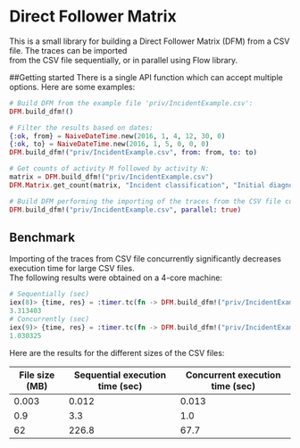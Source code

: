 # Direct Follower Matrix

This is a small library for building a Direct Follower Matrix (DFM) from a CSV file. The   traces can be imported  
from the CSV file sequentially, or in parallel using Flow library.  

##Getting started
There is a single API function which can accept multiple options. Here are some examples:
```elixir
# Build DFM from the example file 'priv/IncidentExample.csv':
DFM.build_dfm!()

# Filter the results based on dates: 
{:ok, from} = NaiveDateTime.new(2016, 1, 4, 12, 30, 0)
{:ok, to} = NaiveDateTime.new(2016, 1, 5, 0, 0, 0)
DFM.build_dfm!("priv/IncidentExample.csv", from: from, to: to)

# Get counts of activity M followed by activity N:
matrix = DFM.build_dfm!("priv/IncidentExample.csv")
DFM.Matrix.get_count(matrix, "Incident classification", "Initial diagnosis")

# Build DFM performing the importing of the traces from the CSV file concurrently:
DFM.build_dfm!("priv/IncidentExample.csv", parallel: true)
```

## Benchmark
Importing of the traces from CSV file concurrently significantly decreases execution time for large CSV files.  
The following results were obtained on a 4-core machine:

```elixir
# Sequentially (sec)
iex(8)> {time, res} = :timer.tc(fn -> DFM.build_dfm!("priv/IncidentExample.csv", parallel: false, print: false) end); time/1000000
3.313403
# Concurrently (sec)
iex(9)> {time, res} = :timer.tc(fn -> DFM.build_dfm!("priv/IncidentExample.csv", parallel: true, print: false) end); time/1000000 
1.030325
```  
Here are the results for the different sizes of the CSV files:

| File size (MB) | Sequential execution time (sec) | Concurrent execution time (sec) |
|----------------|---------------------------------|---------------------------------|
| 0.003          | 0.012                           | 0.013                          |
| 0.9            | 3.3                             | 1.0                             | 
| 62             | 226.8                           | 67.7                            |


